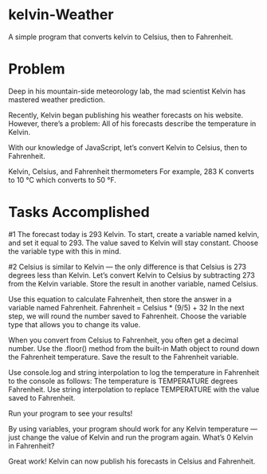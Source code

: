 # kelvin-Weather

A simple program that converts kelvin to Celsius, then to Fahrenheit. 

# Problem
Deep in his mountain-side meteorology lab, the mad scientist Kelvin has mastered weather prediction.

Recently, Kelvin began publishing his weather forecasts on his website. However, there’s a problem: All of his forecasts describe the temperature in Kelvin.

With our knowledge of JavaScript, let’s convert Kelvin to Celsius, then to Fahrenheit.

Kelvin, Celsius, and Fahrenheit thermometers
For example, 283 K converts to 10 °C which converts to 50 °F.

# Tasks Accomplished

#1 The forecast today is 293 Kelvin. To start, create a variable named kelvin, and set it equal to 293.
The value saved to Kelvin will stay constant. Choose the variable type with this in mind.

#2 Celsius is similar to Kelvin — the only difference is that Celsius is 273 degrees less than Kelvin.
Let’s convert Kelvin to Celsius by subtracting 273 from the Kelvin variable. Store the result in another variable, named Celsius.

Use this equation to calculate Fahrenheit, then store the answer in a variable named Fahrenheit.
Fahrenheit = Celsius * (9/5) + 32
In the next step, we will round the number saved to Fahrenheit. Choose the variable type that allows you to change its value.

When you convert from Celsius to Fahrenheit, you often get a decimal number.
Use the .floor() method from the built-in Math object to round down the Fahrenheit temperature. Save the result to the Fahrenheit variable.

Use console.log and string interpolation to log the temperature in Fahrenheit to the console as follows:
The temperature is TEMPERATURE degrees Fahrenheit.
Use string interpolation to replace TEMPERATURE with the value saved to Fahrenheit.

Run your program to see your results!

By using variables, your program should work for any Kelvin temperature — just change the value of Kelvin and run the program again.
What’s 0 Kelvin in Fahrenheit?

Great work! Kelvin can now publish his forecasts in Celsius and Fahrenheit.
